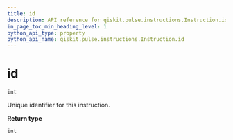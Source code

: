 ```yaml
---
title: id
description: API reference for qiskit.pulse.instructions.Instruction.id
in_page_toc_min_heading_level: 1
python_api_type: property
python_api_name: qiskit.pulse.instructions.Instruction.id
---
```


# id

<span id="qiskit.pulse.instructions.Instruction.id" />

`int`

Unique identifier for this instruction.

**Return type**

`int`

